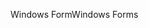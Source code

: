 <span data-ttu-id="1b398-101">Windows Form</span><span class="sxs-lookup"><span data-stu-id="1b398-101">Windows Forms</span></span>
